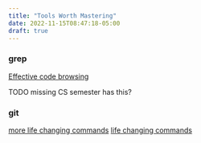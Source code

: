 ```yaml
---
title: "Tools Worth Mastering"
date: 2022-11-15T08:47:18-05:00
draft: true
---
```


### grep

[Effective code browsing](https://noahan.me/posts/effective-code-browsing-part1/)

TODO missing CS semester has this?

### git

[more life changing commands](/more-git-commands)
[life changing commands](/git-commands)

